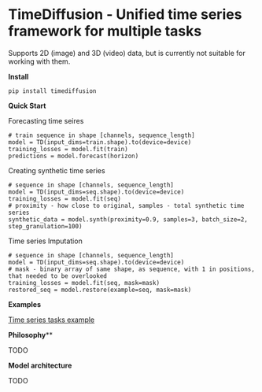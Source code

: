 # TimeDiffusion - Unified time series framework for multiple tasks

Supports 2D (image) and 3D (video) data, but is currently not suitable for working with them.

**Install**

```
pip install timediffusion
```


**Quick Start**

Forecasting time seires

```
# train sequence in shape [channels, sequence_length]
model = TD(input_dims=train.shape).to(device=device)
training_losses = model.fit(train)
predictions = model.forecast(horizon)
```

Creating synthetic time series

```
# sequence in shape [channels, sequence_length]
model = TD(input_dims=seq.shape).to(device=device)
training_losses = model.fit(seq)
# proximity - how close to original, samples - total synthetic time series
synthetic_data = model.synth(proximity=0.9, samples=3, batch_size=2, step_granulation=100)
```

Time series Imputation

```
# sequence in shape [channels, sequence_length]
model = TD(input_dims=seq.shape).to(device=device)
# mask - binary array of same shape, as sequence, with 1 in positions, that needed to be overlooked
training_losses = model.fit(seq, mask=mask)
restored_seq = model.restore(example=seq, mask=mask)
```

**Examples**

[Time series tasks example](./examples/example_1d_data.ipynb)

**Philosophy****

TODO

**Model architecture**

TODO
